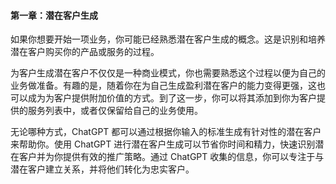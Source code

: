 #### 第一章：**潜在客户生成**

如果你想要开始一项业务，你可能已经熟悉潜在客户生成的概念。这是识别和培养潜在客户购买你的产品或服务的过程。

为客户生成潜在客户不仅仅是一种商业模式，你也需要熟悉这个过程以便为自己的业务做准备。有趣的是，随着你在为自己生成盈利潜在客户的能力变得更强，这也可以成为为客户提供附加价值的方式。到了这一步，你可以将其添加到你为客户提供的服务列表中，或者仅保留给自己的业务使用。

无论哪种方式，ChatGPT 都可以通过根据你输入的标准生成有针对性的潜在客户来帮助你。使用 ChatGPT 进行潜在客户生成可以节省你时间和精力，快速识别潜在客户并为你提供有效的推广策略。通过 ChatGPT 收集的信息，你可以专注于与潜在客户建立关系，并将他们转化为忠实客户。
